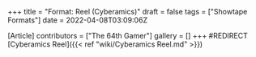 +++
title = "Format: Reel (Cyberamics)"
draft = false
tags = ["Showtape Formats"]
date = 2022-04-08T03:09:06Z

[Article]
contributors = ["The 64th Gamer"]
gallery = []
+++
#REDIRECT [Cyberamics Reel]({{< ref "wiki/Cyberamics Reel.md" >}})